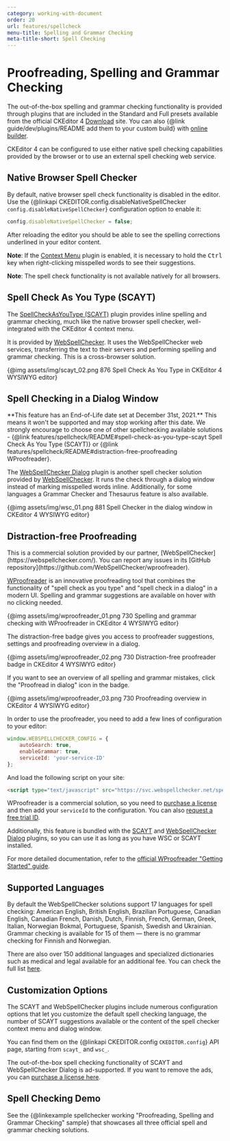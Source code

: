 ```yaml
---
category: working-with-document
order: 20
url: features/spellcheck
menu-title: Spelling and Grammar Checking
meta-title-short: Spell Checking
---
```

<!--
Copyright (c) 2003-2020, CKSource - Frederico Knabben. All rights reserved.
For licensing, see LICENSE.md.
-->

# Proofreading, Spelling and Grammar Checking

<info-box info="">
    The out-of-the-box spelling and grammar checking functionality is provided through plugins that are included in the Standard and Full presets available from the official CKEditor 4 <a href="https://ckeditor.com/ckeditor-4/download/">Download</a> site. You can also {@link guide/dev/plugins/README add them to your custom build} with <a href="https://ckeditor.com/cke4/builder">online builder</a>.
</info-box>

CKEditor 4 can be configured to use either native spell checking capabilities provided by the browser or to use an external spell checking web service.

## Native Browser Spell Checker

By default, native browser spell check functionality is disabled in the editor. Use the {@linkapi CKEDITOR.config.disableNativeSpellChecker `config.disableNativeSpellChecker`} configuration option to enable it:

```js
config.disableNativeSpellChecker = false;
```

After reloading the editor you should be able to see the spelling corrections underlined in your editor content.

**Note**: If the [Context Menu](https://ckeditor.com/cke4/addon/contextmenu) plugin is enabled, it is necessary to hold the <kbd>Ctrl</kbd> key when right-clicking misspelled words to see their suggestions.

**Note**: The spell check functionality is not available natively for all browsers.

## Spell Check As You Type (SCAYT)

The [SpellCheckAsYouType (SCAYT)](https://ckeditor.com/cke4/addon/scayt) plugin provides inline spelling and grammar checking, much like the native browser spell checker, well-integrated with the CKEditor 4 context menu.

It is provided by [WebSpellChecker](https://webspellchecker.com/wsc-scayt-ckeditor4/). It uses the WebSpellChecker web services, transferring the text to their servers and performing spelling and grammar checking. This is a cross-browser solution.

{@img assets/img/scayt_02.png 876 Spell Check As You Type in CKEditor 4 WYSIWYG editor}

## Spell Checking in a Dialog Window

<info-box warning="">
	**This feature has an End-of-Life date set at December 31st, 2021.** This means it won't be supported and may stop working after this date. We strongly encourage to choose one of other spellchecking available solutions - {@link features/spellcheck/README#spell-check-as-you-type-scayt Spell Check As You Type (SCAYT)} or {@link features/spellcheck/README#distraction-free-proofreading WProofreader}.
</info-box>

The [WebSpellChecker Dialog](https://ckeditor.com/cke4/addon/wsc) plugin is another spell checker solution provided by [WebSpellChecker](https://webspellchecker.com/wsc-dialog-ckeditor4/). It runs the check through a dialog window instead of marking misspelled words inline. Additionally, for some languages a Grammar Checker and Thesaurus feature is also available.

{@img assets/img/wsc_01.png 881 Spell Checker in the dialog window in CKEditor 4 WYSIWYG editor}

## Distraction-free Proofreading

<info-box info="">
    This is a commercial solution provided by our partner, [WebSpellChecker](https://webspellchecker.com/). You can report any issues in its [GitHub repository](https://github.com/WebSpellChecker/wproofreader).
</info-box>

[WProofreader](https://webspellchecker.com/wsc-proofreader) is an innovative proofreading tool that combines the functionality of "spell check as you type" and "spell check in a dialog" in a modern UI. Spelling and grammar suggestions are available on hover with no clicking needed.

{@img assets/img/wproofreader_01.png 730 Spelling and grammar checking with WProofreader in CKEditor 4 WYSIWYG editor}

The distraction-free badge gives you access to proofreader suggestions, settings and proofreading overview in a dialog.

{@img assets/img/wproofreader_02.png 730 Distraction-free proofreader badge in CKEditor 4 WYSIWYG editor}

If you want to see an overview of all spelling and grammar mistakes, click the "Proofread in dialog" icon in the badge.

{@img assets/img/wproofreader_03.png 730 Proofreading overview in CKEditor 4 WYSIWYG editor}

In order to use the proofreader, you need to add a few lines of configuration to your editor:

```js
window.WEBSPELLCHECKER_CONFIG = {
    autoSearch: true,
    enableGrammar: true,
    serviceId: 'your-service-ID'
};
```

And load the following script on your site:

```html
<script type="text/javascript" src="https://svc.webspellchecker.net/spellcheck31/wscbundle/wscbundle.js"></script>
```

WProofreader is a commercial solution, so you need to [purchase a license](https://ckeditor.com/contact/) and then add your `serviceId` to the configuration. You can also [request a free trial ID](https://ckeditor.com/contact/).

Additionally, this feature is bundled with the [SCAYT](https://ckeditor.com/cke4/addon/scayt) and [WebSpellChecker Dialog](https://ckeditor.com/cke4/addon/wsc) plugins, so you can use it as long as you have WSC or SCAYT installed.

For more detailed documentation, refer to the [official WProofreader "Getting Started" guide](https://docs.webspellchecker.net/pages/viewpage.action?pageId=442663877).

## Supported Languages

By default the WebSpellChecker solutions support 17 languages for spell checking: American English, British English, Brazilian Portuguese, Canadian English, Canadian French, Danish, Dutch, Finnish, French, German, Greek, Italian, Norwegian Bokmal, Portuguese, Spanish, Swedish and Ukrainian. Grammar checking is available for 15 of them &mdash; there is no grammar checking for Finnish and Norwegian.

There are also over 150 additional languages and specialized dictionaries such as medical and legal available for an additional fee. You can check the full list [here](https://webspellchecker.com/additional-dictionaries/).

## Customization Options

The SCAYT and WebSpellChecker plugins include numerous configuration options that let you customize the default spell checking language, the number of SCAYT suggestions available or the content of the spell checker context menu and dialog window.

You can find them on the {@linkapi CKEDITOR.config `CKEDITOR.config`} API page, starting from `scayt_` and `wsc_`.

<info-box hint="">
    The out-of-the-box spell checking functionality of SCAYT and WebSpellChecker Dialog is ad-supported. If you want to remove the ads, you can <a href="https://ckeditor.com/contact/">purchase a license here</a>.
</info-box>

## Spell Checking Demo

See the {@linkexample spellchecker working "Proofreading, Spelling and Grammar Checking" sample} that showcases all three official spell and grammar checking solutions.
